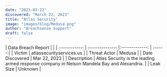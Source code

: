 ```yaml
---
date: "2023-03-22"
discovered: "March 22, 2023"
title: "Atlas Security"
image: "images/blog/Medusa.png"
author: "Breachsense Support"
draft: false
---
```


| Data Breach Report           |              | 
| :-----------: | :-------------:     |:-------------:    | :-----:|
| Victim      | atlassecurityservices.us      | 
| Threat Actor      | Medusa      | 
| Date Discovered      | Mar 22, 2023      | 
| Description      | Atlas Security is the leading armed response company in Nelson Mandela Bay and Alexandria.      | 
| Leak Size      | Unknown      | 

